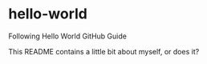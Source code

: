 # hello-world
Following Hello World GitHub Guide

This README contains a little bit about myself, or does it?
